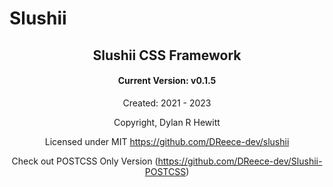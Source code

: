 # Slushii

<h2 align="center">Slushii CSS Framework</h2>
<h4 align="center">Current Version: v0.1.5</h4>

<div align="center">

Created: 2021 - 2023

Copyright, Dylan R Hewitt

Licensed under MIT https://github.com/DReece-dev/slushii

Check out POSTCSS Only Version (https://github.com/DReece-dev/Slushii-POSTCSS)

</diV>
